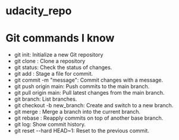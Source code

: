 # udacity_repo
# Git commands I know

- git init: Initialize a new Git repository
- git clone <repo-url>: Clone a repository
- git status: Check the status of changes. 
- git add <file>: Stage a file for commit.
- git commit -m "message": Commit changes with a message. 
- git push origin main: Push commits to the main branch. 
- git pull origin main: Pull latest changes from the main branch.
- git branch: List branches.
- git checkout -b new_branch: Create and switch to a new branch.
- git merge <branch>: Merge a branch into the current branch. 
- git rebase <branch>: Reapply commits on top of another base branch. 
- git log: Show commit history. 
- git reset --hard HEAD~1: Reset to the previous commit. 
